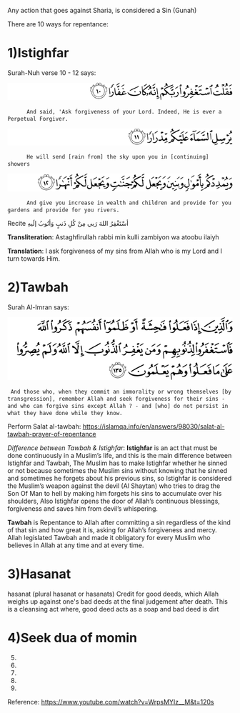 Any action that goes against Sharia, is considered a Sin (Gunah)


There are 10 ways for repentance:

1)Istighfar
============

 Surah-Nuh verse 10 - 12 says:

 ![71:10](https://github.com/shamhub/islam/blob/main/repentance/image.png?raw=true)

          And said, 'Ask forgiveness of your Lord. Indeed, He is ever a Perpetual Forgiver.


 ![71:11](https://github.com/shamhub/islam/blob/main/repentance/image-1.png?raw=true)

          He will send [rain from] the sky upon you in [continuing] showers


 ![71:12](https://github.com/shamhub/islam/blob/main/repentance/image-2.png?raw=true)

          And give you increase in wealth and children and provide for you gardens and provide for you rivers.


 Recite أسْتَغْفِرُ اللهَ رَبي مِنْ كُلِ ذَنبٍ وَأتُوبُ إلَيهِ

 **Transliteration**: Astaghfirullah rabbi min kulli zambiyon wa atoobu ilaiyh

 **Translation**: I ask forgiveness of my sins from Allah who is my Lord and I turn towards Him.


2)Tawbah
=========

 Surah Al-Imran says:

 ![3:135](https://github.com/shamhub/islam/blob/main/repentance/image-3.png?raw=true)


     And those who, when they commit an immorality or wrong themselves [by transgression], remember Allah and seek forgiveness for their sins - and who can forgive sins except Allah ? - and [who] do not persist in what they have done while they know.

 Perform Salat al-tawbah: https://islamqa.info/en/answers/98030/salat-al-tawbah-prayer-of-repentance


 *Difference between Tawbah & Istighfar*:
 **Istighfar** is an act that must be done continuously in a Muslim’s life, and this is the main difference between Istighfar and Tawbah, The Muslim has to make Istighfar whether he sinned or not because sometimes the Muslim sins without knowing that he sinned and sometimes he forgets about his previous sins, so Istighfar is considered the Muslim’s weapon against the devil (Al Shaytan) who tries to drag the Son Of Man to hell by making him forgets his sins to accumulate over his shoulders, Also Istighfar opens the door of Allah’s continuous blessings, forgiveness and saves him from devil’s whispering.

 **Tawbah** is Repentance to Allah after committing a sin regardless of the kind of that sin and how great it is, asking for Allah’s forgiveness and mercy.
    Allah legislated Tawbah and made it obligatory for every Muslim who believes in Allah at any time and at every time.


3)Hasanat
=========
 hasanat (plural hasanat or hasanats) Credit for good deeds, which Allah weighs up against one's bad deeds at the final judgement after death.
 This is a cleansing act where, good deed acts as a soap and bad deed is dirt

4)Seek dua of momin
===================

5)
6)
7)
8)
9)

Reference: https://www.youtube.com/watch?v=WrpsMYIz__M&t=120s
